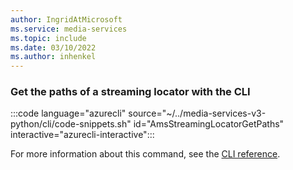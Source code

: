 ```yaml
---
author: IngridAtMicrosoft
ms.service: media-services 
ms.topic: include
ms.date: 03/10/2022
ms.author: inhenkel
---
```


### Get the paths of a streaming locator with the CLI

:::code language="azurecli" source="~/../media-services-v3-python/cli/code-snippets.sh" id="AmsStreamingLocatorGetPaths" interactive="azurecli-interactive":::

For more information about this command, see the [CLI reference](/cli/azure/ams/streaming-locator?view=azure-cli-latest#az-ams-streaming-locator-get-paths).
